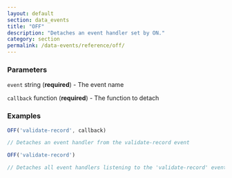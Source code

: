 ```yaml
---
layout: default
section: data_events
title: "OFF"
description: "Detaches an event handler set by ON."
category: section
permalink: /data-events/reference/off/
---
```


### Parameters

`event` string (__required__) - The event name

`callback` function (__required__) - The function to detach

### Examples

```js
OFF('validate-record', callback)

// Detaches an event handler from the validate-record event
```


```js
OFF('validate-record')

// Detaches all event handlers listening to the 'validate-record' event
```